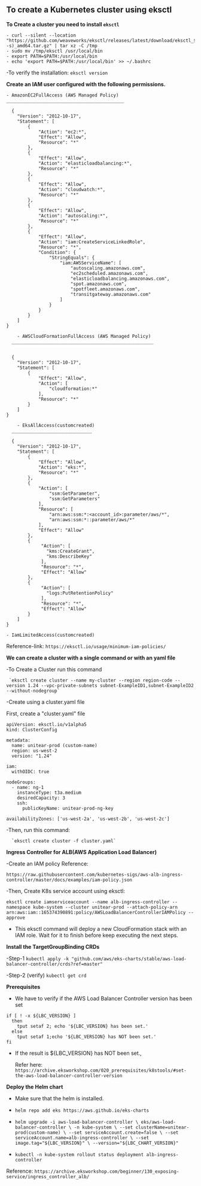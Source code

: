 ## To create a Kubernetes cluster using eksctl

**To Create a cluster you need to install `eksctl`**

```
- curl --silent --location "https://github.com/weaveworks/eksctl/releases/latest/download/eksctl_$(uname -s)_amd64.tar.gz" | tar xz -C /tmp
- sudo mv /tmp/eksctl /usr/local/bin
- export PATH=$PATH:/usr/local/bin
- echo 'export PATH=$PATH:/usr/local/bin' >> ~/.bashrc
```
-To verify the installation:
    `eksctl version`

**Create an IAM user configured with the following permissions.**

```
- AmazonEC2FullAccess (AWS Managed Policy)
____________________________________________

  {
    "Version": "2012-10-17",
    "Statement": [
        {
            "Action": "ec2:*",
            "Effect": "Allow",
            "Resource": "*"
        },
        {
            "Effect": "Allow",
            "Action": "elasticloadbalancing:*",
            "Resource": "*"
        },
        {
            "Effect": "Allow",
            "Action": "cloudwatch:*",
            "Resource": "*"
        },
        {
            "Effect": "Allow",
            "Action": "autoscaling:*",
            "Resource": "*"
        },
        {
            "Effect": "Allow",
            "Action": "iam:CreateServiceLinkedRole",
            "Resource": "*",
            "Condition": {
                "StringEquals": {
                    "iam:AWSServiceName": [
                        "autoscaling.amazonaws.com",
                        "ec2scheduled.amazonaws.com",
                        "elasticloadbalancing.amazonaws.com",
                        "spot.amazonaws.com",
                        "spotfleet.amazonaws.com",
                        "transitgateway.amazonaws.com"
                    ]
                }
            }
        }
    ]
}
```
```
	- AWSCloudFormationFullAccess (AWS Managed Policy)
  _____________________________________________________


  {
    "Version": "2012-10-17",
    "Statement": [
        {
            "Effect": "Allow",
            "Action": [
                "cloudformation:*"
            ],
            "Resource": "*"
        }
    ]
}
```

```
	- EksAllAccess(customcreated)
  ______________________________

  {
    "Version": "2012-10-17",
    "Statement": [
        {
            "Effect": "Allow",
            "Action": "eks:*",
            "Resource": "*"
        },
        {
            "Action": [
                "ssm:GetParameter",
                "ssm:GetParameters"
            ],
            "Resource": [
                "arn:aws:ssm:*:<account_id>:parameter/aws/*",
                "arn:aws:ssm:*::parameter/aws/*"
            ],
            "Effect": "Allow"
        },
        {
             "Action": [
               "kms:CreateGrant",
               "kms:DescribeKey"
             ],
             "Resource": "*",
             "Effect": "Allow"
        },
        {
             "Action": [
               "logs:PutRetentionPolicy"
             ],
             "Resource": "*",
             "Effect": "Allow"
        }        
    ]
}
```

	- IamLimitedAccess(customcreated)


Reference-link: `https://eksctl.io/usage/minimum-iam-policies/`


**We can create a cluster with a single command or with an yaml file**

 -To Create a Cluster run this command
 
     `eksctl create cluster --name my-cluster --region region-code --version 1.24 --vpc-private-subnets subnet-ExampleID1,subnet-ExampleID2 --without-nodegroup`

 -Create using a cluster.yaml file
 	
  First, create a "cluster.yaml" file
		
```
apiVersion: eksctl.io/v1alpha5
kind: ClusterConfig

metadata:
  name: unitear-prod (custom-name)
  region: us-west-2
  version: "1.24"

iam:
  withOIDC: true

nodeGroups:
  - name: ng-1
    instanceType: t3a.medium
    desiredCapacity: 3
    ssh:
      publicKeyName: unitear-prod-ng-key

availabilityZones: ['us-west-2a', 'us-west-2b', 'us-west-2c'] 
```

 -Then, run this command:
 
      `eksctl create cluster -f cluster.yaml`

**Ingress Controller for ALB(AWS Application Load Balancer)**

 -Create an IAM policy Reference: 
```
https://raw.githubusercontent.com/kubernetes-sigs/aws-alb-ingress-controller/master/docs/examples/iam-policy.json
```

 -Then, Create K8s service account using eksctl:
 
```
eksctl create iamserviceaccount --name alb-ingress-controller --namespace kube-system --cluster unitear-prod --attach-policy-arn arn:aws:iam::165374390891:policy/AWSLoadBalancerControllerIAMPolicy --approve
```


- This eksctl command will deploy a new CloudFormation stack with an IAM role. Wait for it to finish before keep executing the next steps.


**Install the TargetGroupBinding CRDs**

 -Step-1
    `kubectl apply -k "github.com/aws/eks-charts/stable/aws-load-balancer-controller/crds?ref=master"`
    
 -Step-2 (verify)
    `kubectl get crd`


**Prerequisites**

- We have to verify if the AWS Load Balancer Controller version has been set

```
if [ ! -x ${LBC_VERSION} ]
  then
    tput setaf 2; echo '${LBC_VERSION} has been set.'
  else
    tput setaf 1;echo '${LBC_VERSION} has NOT been set.'
fi
```

- If the result is ${LBC_VERSION} has NOT been set.,

  Refer here: `https://archive.eksworkshop.com/020_prerequisites/k8stools/#set-the-aws-load-balancer-controller-version`




**Deploy the Helm chart**

- Make sure that the helm is installed.

- `helm repo add eks https://aws.github.io/eks-charts`

- `helm upgrade -i aws-load-balancer-controller \
    eks/aws-load-balancer-controller \
    -n kube-system \
    --set clusterName=unitear-prod(custom-name) \
    --set serviceAccount.create=false \
    --set serviceAccount.name=alb-ingress-controller \
    --set image.tag="${LBC_VERSION}" \
    --version="${LBC_CHART_VERSION}"`

- `kubectl -n kube-system rollout status deployment alb-ingress-controller`





Reference:
`https://archive.eksworkshop.com/beginner/130_exposing-service/ingress_controller_alb/`








